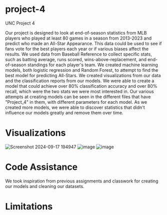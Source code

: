 # project-4
UNC Project 4

Our project is designed to look at end-of-season statistics from MLB players who played at least 80 games in a season from 2013-2023 and predict who made an All-Star Appearance.  This data could be used to see if fans vote for the best players each year or if various biases affect the results.  We used data from Baseball Reference to collect specific stats, such as batting average, runs scored, wins-above-replacement, and end-of-season standings for each player's team.  We created machine learning models, both logistic regression and Random Forest, to attempt to find the best model for predicting All-Stars.  We created visualizations from our data and the classification reports from our models.  We were able to create a model that could achieve over 80% classification accuracy and over 80% recall, which were the two stats we were most interested in.  Our various attempts at creating models can be seen in the different files that have "Project_4" in them, with different parameters for each model.  As we created more models, we were able to discover statistics that didn't influence our models greatly and remove them over time.

# Visualizations
![Screenshot 2024-09-17 194947](https://github.com/user-attachments/assets/7aef2e32-7b67-4eb9-8de3-8e70fefbe7c9)
![image](https://github.com/user-attachments/assets/4825cfed-e1aa-4f96-ab2d-acffe5ba3c58)
![image](https://github.com/user-attachments/assets/20dd3cfd-4b4c-4a1c-9f55-b9973af13e1b)

# Code Assistance
We took inspiration from previous assignments and classwork for creating our models and cleaning our datasets.


# Limitations
